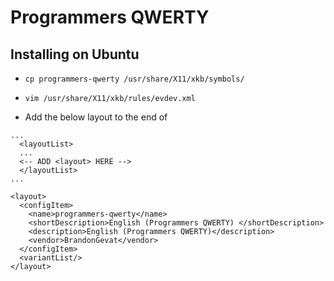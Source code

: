 # Programmers QWERTY
## Installing on Ubuntu

- ```cp programmers-qwerty /usr/share/X11/xkb/symbols/```

- ```vim /usr/share/X11/xkb/rules/evdev.xml```

- Add the below layout to the end of 
```
...
  <layoutList>
  ...
  <-- ADD <layout> HERE -->
  </layoutList>
...
```
  ```
  <layout>
    <configItem>
      <name>programmers-qwerty</name>
      <shortDescription>English (Programmers QWERTY) </shortDescription>
      <description>English (Programmers QWERTY)</description>
      <vendor>BrandonGevat</vendor>
    </configItem>
    <variantList/>
  </layout>
  ```